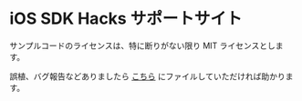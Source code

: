 # iOS SDK Hacks サポートサイト #

サンプルコードのライセンスは、特に断りがない限り MIT ライセンスとします。

誤植、バグ報告などありましたら [こちら](http://github.com/mootoh/iOS_SDK_Hacks/issues) にファイルしていただければ助かります。
